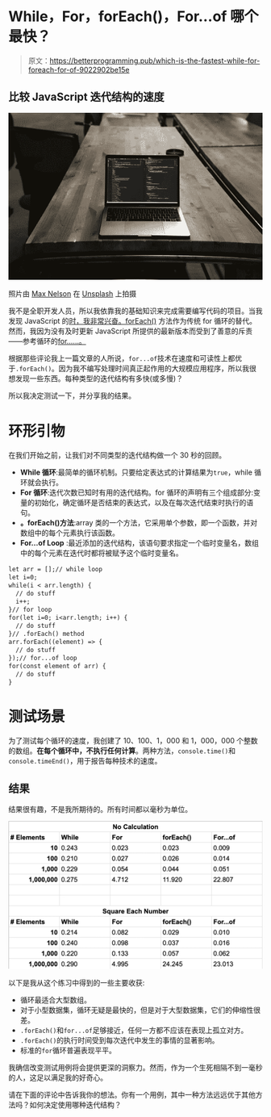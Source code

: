 # While，For，forEach()，For…of 哪个最快？

> 原文：<https://betterprogramming.pub/which-is-the-fastest-while-for-foreach-for-of-9022902be15e>

## 比较 JavaScript 迭代结构的速度

![](img/f3031cfa34a5bb17cb81e944000b4a10.png)

照片由 [Max Nelson](https://unsplash.com/photos/KXkgOigCqj0) 在 [Unsplash](https://unsplash.com/) 上拍摄

我不是全职开发人员，所以我依靠我的基础知识来完成需要编写代码的项目。当我发现 JavaScript 的[时，我非常兴奋。forEach()](https://medium.com/better-programming/stop-using-for-loops-to-iterate-over-arrays-5c46940e79d1) 方法作为传统 for 循环的替代。然而，我因为没有及时更新 JavaScript 所提供的最新版本而受到了善意的斥责——参考循环的[for……。](https://medium.com/better-programming/use-for-of-to-loop-through-your-javascript-arrays-57ebb900ab5a)

根据那些评论我上一篇文章的人所说，`for...of`技术在速度和可读性上都优于`.forEach()`。因为我不编写处理时间真正起作用的大规模应用程序，所以我很想发现一些东西。每种类型的迭代结构有多快(或多慢)？

所以我决定测试一下，并分享我的结果。

# 环形引物

在我们开始之前，让我们对不同类型的迭代结构做一个 30 秒的回顾。

*   **While 循环**:最简单的循环机制。只要给定表达式的计算结果为`true`，while 循环就会执行。
*   **For 循环**:迭代次数已知时有用的迭代结构。for 循环的声明有三个组成部分:变量的初始化，确定循环是否结束的表达式，以及在每次迭代结束时执行的语句。
*   **。forEach()方法**:array 类的一个方法，它采用单个参数，即一个函数，并对数组中的每个元素执行该函数。
*   **For…of Loop** :最近添加的迭代结构，该语句要求指定一个临时变量名，数组中的每个元素在迭代时都将被赋予这个临时变量名。

```
let arr = [];// while loop
let i=0;
while(i < arr.length) {
  // do stuff
  i++;
}// for loop
for(let i=0; i<arr.length; i++) {
  // do stuff
}// .forEach() method
arr.forEach((element) => {
  // do stuff
});// for...of loop
for(const element of arr) {
  // do stuff
}
```

# 测试场景

为了测试每个循环的速度，我创建了 10、100、1，000 和 1，000，000 个整数的数组。**在每个循环中，不执行任何计算**。两种方法，`console.time()`和`console.timeEnd()`，用于报告每种技术的速度。

## 结果

结果很有趣，不是我所期待的。所有时间都以毫秒为单位。

![](img/0b698f98f71441da69b5f865844f57f2.png)

以下是我从这个练习中得到的一些主要收获:

*   循环最适合大型数组。
*   对于小型数据集，循环无疑是最快的，但是对于大型数据集，它们的伸缩性很差。
*   `.forEach()`和`for...of`足够接近，任何一方都不应该在表现上孤立对方。
*   `.forEach()`的执行时间受到每次迭代中发生的事情的显著影响。
*   标准的`for`循环普遍表现平平。

我确信改变测试用例将会提供更深的洞察力。然而，作为一个生死相隔不到一毫秒的人，这足以满足我的好奇心。

请在下面的评论中告诉我你的想法。你有一个用例，其中一种方法远远优于其他方法吗？如何决定使用哪种迭代结构？